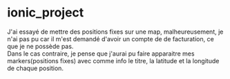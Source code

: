 # ionic_project

J'ai essayé de mettre des positions fixes sur une map, malheureusement, je n'ai pas pu car il m'est demandé d'avoir un compte de de facturation, ce que je ne possède pas.
<br>
Dans le cas contraire, je pense que j'aurai pu faire apparaitre mes markers(positions fixes) avec comme info le titre, la latitude et la longitude de chaque position.
